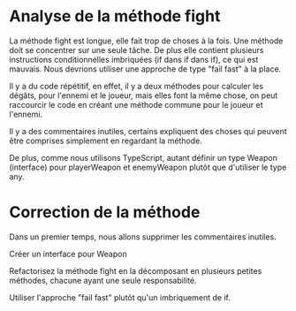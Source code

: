 # Analyse de la méthode fight

La méthode fight est longue, elle fait trop de choses à la fois. Une méthode doit se concentrer sur une seule tâche.
De plus elle contient plusieurs instructions conditionnelles imbriquées (if dans if dans if), ce qui est mauvais. Nous devrions utiliser une approche de type "fail fast" à la place.

Il y a du code répétitif, en effet, il y a deux méthodes pour calculer les dégâts, pour l'ennemi et le joueur, mais elles font la même chose, on peut raccourcir le code en créant une méthode commune pour le joueur et l'ennemi.

Il y a des commentaires inutiles, certains expliquent des choses qui peuvent être comprises simplement en regardant la méthode.

De plus, comme nous utilisons TypeScript, autant définir un type Weapon (interface) pour playerWeapon et enemyWeapon plutôt que d'utiliser le type any.



# Correction de la méthode

Dans un premier temps, nous allons supprimer les commentaires inutiles.

Créer un interface pour Weapon

Refactorisez la méthode fight en la décomposant en plusieurs petites méthodes, chacune ayant une seule responsabilité.

Utiliser l'approche "fail fast" plutôt qu'un imbriquement de if.